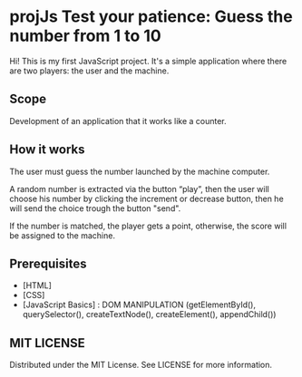 # projJs Test your patience: Guess the number from 1 to 10
Hi! This is my first JavaScript project. It's a simple application where there are two players: the user and  the machine. 

## Scope

Development of an application that it works like a counter.

## How it works

The user must guess the number launched by the machine computer.

A random number is extracted via the button “play”, then the user will choose his number by clicking the increment or decrease button, then he will send the choice trough the button "send".

If the number is matched, the player gets a point, otherwise, the score will be assigned to the machine.

## Prerequisites

- [HTML]
- [CSS]
- [JavaScript Basics] : DOM MANIPULATION (getElementById(), querySelector(), createTextNode(), createElement(), appendChild())

## MIT LICENSE

Distributed under the MIT License. See LICENSE for more information.
